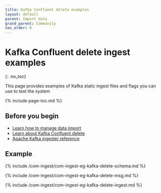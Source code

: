 ```yaml
---
title: Kafka Confluent delete examples
layout: default
parent: Import data
grand_parent: Community
nav_order: 9
---
```


# Kafka Confluent delete ingest examples
{: .no_toc}

This page provides examples of Kafka static ingest files and flags you can use to test the system

{% include page-toc.md %}

## Before you begin

* [Learn how to manage data import](/docs/community/com-ingest/com-ingest-manage)
* [Learn about Kafka Confluent delete](/docs/community/com-ingest/com-ingest-source-kafka-confluent-delete)
* [Apache Kafka ingester reference](/docs/community/com-ingest/com-ingest-flags-kafka)

## Example

{% include /com-ingest/com-ingest-eg-kafka-delete-schema.md %}

{% include /com-ingest/com-ingest-eg-kafka-delete-msg.md %}

{% include /com-ingest/com-ingest-eg-kafka-delete-ingest.md %}
